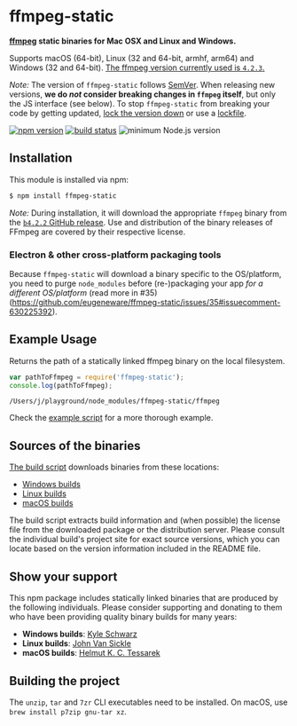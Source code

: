 # ffmpeg-static

**[ffmpeg](https://ffmpeg.org) static binaries for Mac OSX and Linux and Windows.**

Supports macOS (64-bit), Linux (32 and 64-bit, armhf, arm64) and Windows (32 and 64-bit). [The ffmpeg version currently used is `4.2.3`.](https://github.com/eugeneware/ffmpeg-static/releases/tag/b4.2.3)

*Note:* The version of `ffmpeg-static` follows [SemVer](http://semver.org). When releasing new versions, **we do *not* consider breaking changes in `ffmpeg` itself**, but only the JS interface (see below). To stop `ffmpeg-static` from breaking your code by getting updated, [lock the version down](https://docs.npmjs.com/files/package.json#dependencies) or use a [lockfile](https://docs.npmjs.com/files/package-lock.json).

[![npm version](https://img.shields.io/npm/v/ffmpeg-static.svg)](https://www.npmjs.com/package/ffmpeg-static)
[![build status](https://travis-ci.org/eugeneware/ffmpeg-static.svg?branch=master)](http://travis-ci.org/eugeneware/ffmpeg-static)
![minimum Node.js version](https://img.shields.io/node/v/ffmpeg-static.svg)

## Installation

This module is installed via npm:

``` bash
$ npm install ffmpeg-static
```

*Note:* During installation, it will download the appropriate `ffmpeg` binary from the [`b4.2.2` GitHub release](https://github.com/eugeneware/ffmpeg-static/releases/tag/b4.2.2). Use and distribution of the binary releases of FFmpeg are covered by their respective license.

### Electron & other cross-platform packaging tools

Because `ffmpeg-static` will download a binary specific to the OS/platform, you need to purge `node_modules` before (re-)packaging your app *for a different OS/platform* (read more in #35)(https://github.com/eugeneware/ffmpeg-static/issues/35#issuecomment-630225392).

## Example Usage

Returns the path of a statically linked ffmpeg binary on the local filesystem.

``` js
var pathToFfmpeg = require('ffmpeg-static');
console.log(pathToFfmpeg);
```

```
/Users/j/playground/node_modules/ffmpeg-static/ffmpeg
```

Check the [example script](example.js) for a more thorough example.

## Sources of the binaries

[The build script](build/index.sh) downloads binaries from these locations:

- [Windows builds](https://ffmpeg.zeranoe.com/builds/win64/static/)
- [Linux builds](https://johnvansickle.com/ffmpeg/)
- [macOS builds](https://evermeet.cx/pub/ffmpeg/)

The build script extracts build information and (when possible) the license file from the downloaded package or the distribution server. Please consult the individual build's project site for exact source versions, which you can locate based on the version information included in the README file.

## Show your support

This npm package includes statically linked binaries that are produced by the following individuals. Please consider supporting and donating to them who have been providing quality binary builds for many years:

- **Windows builds**: [Kyle Schwarz](https://ffmpeg.zeranoe.com/builds/)
- **Linux builds**: [John Van Sickle](https://www.johnvansickle.com/ffmpeg/)
- **macOS builds**: [Helmut K. C. Tessarek](https://evermeet.cx/ffmpeg/#donations)

## Building the project

The `unzip`, `tar` and `7zr` CLI executables need to be installed. On macOS, use `brew install p7zip gnu-tar xz`.
